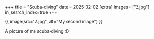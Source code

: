 +++
title = "Scuba-diving"
date = 2025-02-02
[extra]
images= ["2.jpg"]
in_search_index=true
+++


{{ image(src="2.jpg", alt="My second image") }}

A picture of me scuba-diving :D
